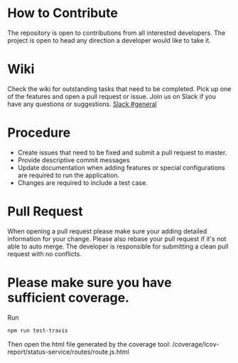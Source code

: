 # How to Contribute
The repository is open to contributions from all interested developers. The project is open to head any direction a developer would like to take it.

# Wiki
Check the wiki for outstanding tasks that need to be completed. Pick up one of the features and open a pull request or issue. Join us on Slack if you have any questions or suggestions. [Slack #general](http://service-status.slack.com)

# Procedure
+ Create issues that need to be fixed and submit a pull request to master.
+ Provide descriptive commit messages
+ Update documentation when adding features or special configurations are required to run the application.
+ Changes are required to include a test case.

# Pull Request
When opening a pull request please make sure your adding detailed information for your change. Please also rebase your pull request if it's not able to auto merge. The developer is responsible for submitting a clean pull request with no conflicts.

# Please make sure you have sufficient coverage.
Run
```bash
npm run test-travis
```
Then open the html file generated by the coverage tool:
<Your dir>/coverage/lcov-report/status-service/routes/route.js.html
